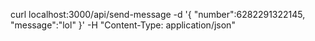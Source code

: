 <!-- Send Message -->
curl localhost:3000/api/send-message -d '{
   "number":6282291322145,
   "message":"lol"
}' -H "Content-Type: application/json"
